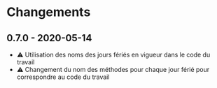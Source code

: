 # Changements

## 0.7.0 - 2020-05-14

- ⚠️ Utilisation des noms des jours fériés en vigueur dans le code du travail
- ⚠️ Changement du nom des méthodes pour chaque jour férié pour correspondre au code du travail
